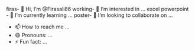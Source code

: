 firas- 👋 Hi, I’m @Firasali86
working- 👀 I’m interested in ...
excel powerpoint - 🌱 I’m currently learning ...
poster- 💞️ I’m looking to collaborate on ...
- 📫 How to reach me ...
- 😄 Pronouns: ...
- ⚡ Fun fact: ...

<!---
Firasali86/Firasali86 is a ✨ special ✨ repository because its `README.md` (this file) appears on your GitHub profile.
You can click the Preview link to take a look at your changes.
--->
